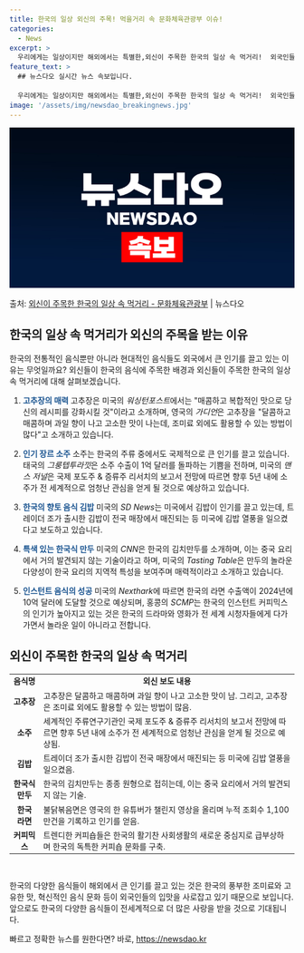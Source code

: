 ```yaml
---
title: 한국의 일상 외신의 주목! 먹을거리 속 문화체육관광부 이슈!
categories:
  - News
excerpt: >
  우리에게는 일상이지만 해외에서는 특별한,외신이 주목한 한국의 일상 속 먹거리!  외국인들이 좋아하는 한국 음…
feature_text: >
  ## 뉴스다오 실시간 뉴스 속보입니다.

  우리에게는 일상이지만 해외에서는 특별한,외신이 주목한 한국의 일상 속 먹거리!  외국인들이 좋아하는 한국 음…
image: '/assets/img/newsdao_breakingnews.jpg'
---
```


![뉴스다오 속보](/assets/img/newsdao_breakingnews.jpg)

<p>출처: <a href="https://newsdao.kr/3877" rel="dofollow">외신이 주목한 한국의 일상 속 먹거리 - 문화체육관광부</a> | 뉴스다오</p>

<h2 data-ke-size="size26">한국의 일상 속 먹거리가 외신의 주목을 받는 이유</h2>
<p data-ke-size="size16">한국의 전통적인 음식뿐만 아니라 현대적인 음식들도 외국에서 큰 인기를 끌고 있는 이유는 무엇일까요? 외신들이 한국의 음식에 주목한 배경과 외신들이 주목한 한국의 일상 속 먹거리에 대해 살펴보겠습니다.</p>

1. <b><span style="color: #1a5490;">고추장의 매력</span></b>
고추장은 미국의 <i>워싱턴포스트</i>에서는 "매콤하고 복합적인 맛으로 당신의 레시피를 강화시킬 것"이라고 소개하며, 영국의 <i>가디언</i>은 고추장을 "달콤하고 매콤하며 과일 향이 나고 고소한 맛이 나는데, 조미료 외에도 활용할 수 있는 방법이 많다"고 소개하고 있습니다.

2. <b><span style="color: #1a5490;">인기 장르 소주</span></b>
소주는 한국의 주류 중에서도 국제적으로 큰 인기를 끌고 있습니다. 태국의 <i>그룽텝투라낏</i>은 소주 수출이 1억 달러를 돌파하는 기쁨을 전하며, 미국의 <i>맨스 저널</i>은 국제 포도주 & 증류주 리서치의 보고서 전망에 따르면 향후 5년 내에 소주가 전 세계적으로 엄청난 관심을 얻게 될 것으로 예상하고 있습니다.

3. <b><span style="color: #1a5490;">한국의 향토 음식 김밥</span></b>
미국의 <i>SD News</i>는 미국에서 김밥이 인기를 끌고 있는데, 트레이더 조가 출시한 김밥이 전국 매장에서 매진되는 등 미국에 김밥 열풍을 일으켰다고 보도하고 있습니다.

4. <b><span style="color: #1a5490;">특색 있는 한국식 만두</span></b>
미국의 <i>CNN</i>은 한국의 김치만두를 소개하며, 이는 중국 요리에서 거의 발견되지 않는 기술이라고 하며, 미국의 <i>Tasting Table</i>은 만두의 놀라운 다양성이 한국 요리의 지역적 특성을 보여주며 매력적이라고 소개하고 있습니다.

5. <b><span style="color: #1a5490;">인스턴트 음식의 성공</span></b>
미국의 <i>Nexthark</i>에 따르면 한국의 라면 수출액이 2024년에 10억 달러에 도달할 것으로 예상되며, 홍콩의 <i>SCMP</i>는 한국의 인스턴트 커피믹스의 인기가 높아지고 있는 것은 한국의 드라마와 영화가 전 세계 시청자들에게 다가가면서 놀라운 일이 아니라고 전합니다.</p>

<h2 data-ke-size="size26">외신이 주목한 한국의 일상 속 먹거리</h2>

<table>
  <tr>
    <td style="text-align: center; height: 17px;"><b>음식명</b></td>
    <td style="text-align: center; height: 17px;"><b>외신 보도 내용</b></td>
  </tr>
  <tr>
    <td style="text-align: center; height: 17px;"><b>고추장</b></td>
    <td>고추장은 달콤하고 매콤하며 과일 향이 나고 고소한 맛이 남. 그리고, 고추장은 조미료 외에도 활용할 수 있는 방법이 많음.</td>
  </tr>
  <tr>
    <td style="text-align: center; height: 17px;"><b>소주</b></td>
    <td>세계적인 주류연구기관인 국제 포도주 & 증류주 리서치의 보고서 전망에 따르면 향후 5년 내에 소주가 전 세계적으로 엄청난 관심을 얻게 될 것으로 예상됨.</td>
  </tr>
  <tr>
    <td style="text-align: center; height: 17px;"><b>김밥</b></td>
    <td>트레이더 조가 출시한 김밥이 전국 매장에서 매진되는 등 미국에 김밥 열풍을 일으켰음. </td>
  </tr>
  <tr>
    <td style="text-align: center; height: 17px;"><b>한국식 만두</b></td>
    <td>한국의 김치만두는 종종 원형으로 접히는데, 이는 중국 요리에서 거의 발견되지 않는 기술.</td>
  </tr>
    <td style="text-align: center; height: 17px;"><b>한국 라면</b></td>
    <td>불닭볶음면은 영국의 한 유튜버가 챌린지 영상을 올리며 누적 조회수 1,100만건을 기록하고 인기를 얻음.</td>
  </tr>
    <td style="text-align: center; height: 17px;"><b>커피믹스</b></td>
    <td>트렌디한 커피숍들은 한국의 활기찬 사회생활의 새로운 중심지로 급부상하며 한국의 독특한 커피숍 문화를 구축.</td>
  </tr>
</table>
<br>
<p data-ke-size="size16">한국의 다양한 음식들이 해외에서 큰 인기를 끌고 있는 것은 한국의 풍부한 조미료와 고유한 맛, 혁신적인 음식 문화 등이 외국인들의 입맛을 사로잡고 있기 때문으로 보입니다. 앞으로도 한국의 다양한 음식들이 전세계적으로 더 많은 사랑을 받을 것으로 기대됩니다.</p> 

빠르고 정확한 뉴스를 원한다면? 바로, <a href="https://newsdao.kr" rel="dofollow">https://newsdao.kr</a>


